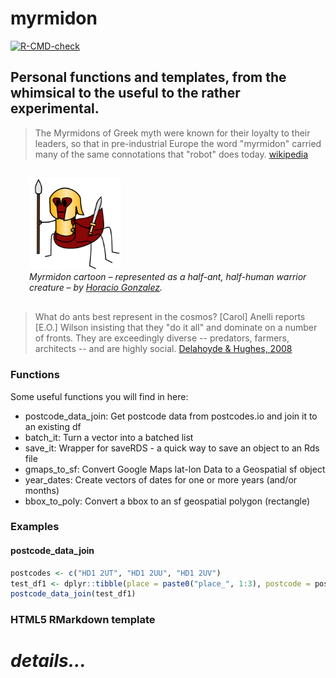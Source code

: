 # myrmidon

<!-- badges: start -->
[![R-CMD-check](https://github.com/francisbarton/myrmidon/workflows/R-CMD-check/badge.svg)](https://github.com/francisbarton/myrmidon/actions)
<!-- badges: end -->

## Personal functions and templates, from the whimsical to the useful to the rather experimental.

> The Myrmidons of Greek myth were known for their loyalty to their leaders, so that in pre-industrial Europe the word "myrmidon" carried many of the same connotations that "robot" does today. [wikipedia](https://en.m.wikipedia.org/wiki/Myrmidons#Modern_Myrmidons)

<figure style="margin: 30px;">
  <img src="inst/img/bad_myrmidon.png" width="33%" alt="Myrmidon cartoon by Horacio Gonzalez. A "centaur" ant is drawn, with an ant's body and legs, and a human torso, wearing a breastplate and helmet in an Ancient Greek style, and carrying a spear in its right hand and a sword in its left. (It also has its six ant legs)." />
  <figcaption><em>Myrmidon cartoon – represented as a half-ant, half-human warrior creature – by <a href="https://lostinbrittany.org/blog/2006/09/28/monstres-pour-la-grece-fantastique/">Horacio Gonzalez</a>.</em></figcaption>
 </figure>

> What do ants best represent in the cosmos? [Carol] Anelli reports [E.O.] Wilson insisting that they "do it all" and dominate on a number of fronts. They are exceedingly diverse -- predators, farmers, architects -- and are highly social. [Delahoyde & Hughes, 2008](https://web.archive.org/web/20080224072456/http://www.wsu.edu/~delahoyd/myrmidons.html)

### Functions

Some useful functions you will find in here:

* postcode_data_join: Get postcode data from postcodes.io and join it to an existing df
* batch_it: Turn a vector into a batched list
* save_it: Wrapper for saveRDS - a quick way to save an object to an Rds file
* gmaps_to_sf: Convert Google Maps lat-lon Data to a Geospatial sf object
* year_dates: Create vectors of dates for one or more years (and/or months)
* bbox_to_poly: Convert a bbox to an sf geospatial polygon (rectangle)


### Examples

#### postcode_data_join

```r
postcodes <- c("HD1 2UT", "HD1 2UU", "HD1 2UV")
test_df1 <- dplyr::tibble(place = paste0("place_", 1:3), postcode = postcodes)
postcode_data_join(test_df1)
```


### HTML5 RMarkdown template

*details...*
=======


```
